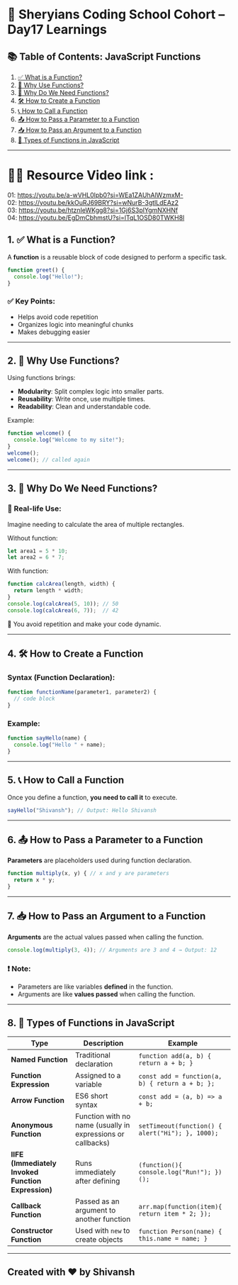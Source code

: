 # 🦁 Sheryians Coding School Cohort – Day17 Learnings



## 📚 Table of Contents: JavaScript Functions

1. [✅ What is a Function?](#1-what-is-a-function)
2. [🤔 Why Use Functions?](#2-why-use-functions)
3. [📌 Why Do We Need Functions?](#3-why-do-we-need-functions)
4. [🛠️ How to Create a Function](#4-how-to-create-a-function)
5. [📞 How to Call a Function](#5-how-to-call-a-function)
6. [📤 How to Pass a Parameter to a Function](#6-how-to-pass-a-parameter-to-a-function)
7. [📥 How to Pass an Argument to a Function](#7-how-to-pass-an-argument-to-a-function)
8. [🔢 Types of Functions in JavaScript](#8-types-of-functions-in-javascript)

---

# 🧑‍💻 Resource Video link : 
01: https://youtu.be/a-wVHL0lpb0?si=WEa1ZAUhAlWzmxM-      
02: https://youtu.be/kkOuRJ69BRY?si=wNurB-3gtlLdEAz2      
03: https://youtu.be/htznIeWKgg8?si=1Gj6S3plYgmNXHNf  
04: https://youtu.be/EgDmCbhmstU?si=lTqL1OSD80TWKH8l

## 1. ✅ What is a Function?

A **function** is a reusable block of code designed to perform a specific task.

```js
function greet() {
  console.log("Hello!");
}
```

### ✅ Key Points:

* Helps avoid code repetition
* Organizes logic into meaningful chunks
* Makes debugging easier

---

## 2. 🤔 Why Use Functions?

Using functions brings:

* **Modularity**: Split complex logic into smaller parts.
* **Reusability**: Write once, use multiple times.
* **Readability**: Clean and understandable code.

Example:

```js
function welcome() {
  console.log("Welcome to my site!");
}
welcome();
welcome(); // called again
```

---

## 3. 📌 Why Do We Need Functions?

### 🎯 Real-life Use:

Imagine needing to calculate the area of multiple rectangles.

Without function:

```js
let area1 = 5 * 10;
let area2 = 6 * 7;
```

With function:

```js
function calcArea(length, width) {
  return length * width;
}
console.log(calcArea(5, 10)); // 50
console.log(calcArea(6, 7));  // 42
```

🔁 You avoid repetition and make your code dynamic.

---

## 4. 🛠️ How to Create a Function

### Syntax (Function Declaration):

```js
function functionName(parameter1, parameter2) {
  // code block
}
```

### Example:

```js
function sayHello(name) {
  console.log("Hello " + name);
}
```

---

## 5. 📞 How to Call a Function

Once you define a function, **you need to call it** to execute.

```js
sayHello("Shivansh"); // Output: Hello Shivansh
```

---

## 6. 📤 How to Pass a Parameter to a Function

**Parameters** are placeholders used during function declaration.

```js
function multiply(x, y) { // x and y are parameters
  return x * y;
}
```

---

## 7. 📥 How to Pass an Argument to a Function

**Arguments** are the actual values passed when calling the function.

```js
console.log(multiply(3, 4)); // Arguments are 3 and 4 → Output: 12
```

### ❗ Note:

* Parameters are like variables **defined** in the function.
* Arguments are like **values passed** when calling the function.

---

## 8. 🔢 Types of Functions in JavaScript

| Type                                               | Description                                                 | Example                                          |
| -------------------------------------------------- | ----------------------------------------------------------- | ------------------------------------------------ |
| **Named Function**                                 | Traditional declaration                                     | `function add(a, b) { return a + b; }`           |
| **Function Expression**                            | Assigned to a variable                                      | `const add = function(a, b) { return a + b; };`  |
| **Arrow Function**                                 | ES6 short syntax                                            | `const add = (a, b) => a + b;`                   |
| **Anonymous Function**                             | Function with no name (usually in expressions or callbacks) | `setTimeout(function() { alert("Hi"); }, 1000);` |
| **IIFE (Immediately Invoked Function Expression)** | Runs immediately after defining                             | `(function(){ console.log("Run!"); })();`        |
| **Callback Function**                              | Passed as an argument to another function                   | `arr.map(function(item){ return item * 2; });`   |
| **Constructor Function**                           | Used with `new` to create objects                           | `function Person(name) { this.name = name; }`    |

---


## Created with ❤️ by Shivansh 
